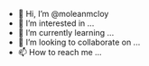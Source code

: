- 👋 Hi, I’m @moleanmcloy
- 👀 I’m interested in ...
- 🌱 I’m currently learning ...
- 💞️ I’m looking to collaborate on ...
- 📫 How to reach me ...

<!---
moleanmcloy/moleanmcloy is a ✨ special ✨ repository because its `README.md` (this file) appears on your GitHub profile.
You can click the Preview link to take a look at your changes.
--->
